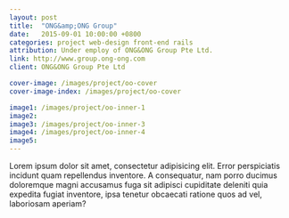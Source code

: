 ```yaml
---
layout: post
title:  "ONG&amp;ONG Group"
date:   2015-09-01 10:00:00 +0800
categories: project web-design front-end rails
attribution: Under employ of ONG&ONG Group Pte Ltd.
link: http://www.group.ong-ong.com
client: ONG&ONG Group Pte Ltd

cover-image: /images/project/oo-cover
cover-image-index: /images/project/oo-cover

image1:	/images/project/oo-inner-1
image2:	
image3:	/images/project/oo-inner-3
image4:	/images/project/oo-inner-4
image5:	
---
```


Lorem ipsum dolor sit amet, consectetur adipisicing elit. Error perspiciatis incidunt quam repellendus inventore. A consequatur, nam porro ducimus doloremque magni accusamus fuga sit adipisci cupiditate deleniti quia expedita fugiat inventore, ipsa tenetur obcaecati ratione quos ad vel, laboriosam aperiam?
